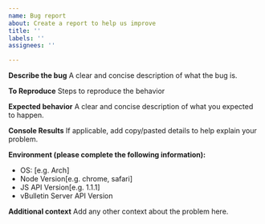 ```yaml
---
name: Bug report
about: Create a report to help us improve
title: ''
labels: ''
assignees: ''

---
```


**Describe the bug**
A clear and concise description of what the bug is.

**To Reproduce**
Steps to reproduce the behavior

**Expected behavior**
A clear and concise description of what you expected to happen.

**Console Results**
If applicable, add copy/pasted details to help explain your problem.

**Environment (please complete the following information):**
 - OS: [e.g. Arch]
 - Node Version[e.g. chrome, safari]
 - JS API Version[e.g. 1.1.1]
- vBulletin Server API Version


**Additional context**
Add any other context about the problem here.
